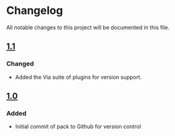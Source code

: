 # Changelog
All notable changes to this project will be documented in this file.

## [1.1]

### Changed
- Added the Via suite of plugins for version support.

## [1.0]

### Added
- Initial commit of pack to Github for version control

[1.1]: https://github.com/apexhosting/Caveblock/releases/tag/1.1
[1.0]: https://github.com/apexhosting/Caveblock/releases/tag/1.0
